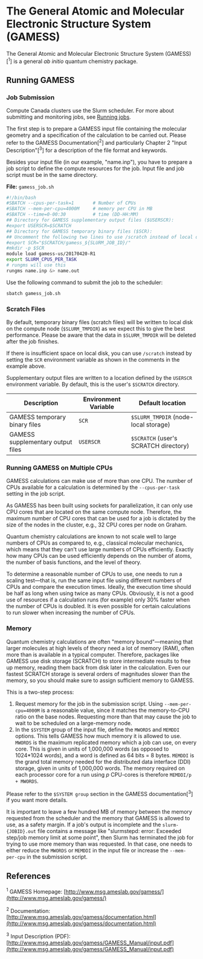 # The General Atomic and Molecular Electronic Structure System (GAMESS)

The General Atomic and Molecular Electronic Structure System (GAMESS)[<sup>1</sup>] is a general *ab initio* quantum chemistry package.

## Running GAMESS

### Job Submission

Compute Canada clusters use the Slurm scheduler. For more about submitting and monitoring jobs, see [Running jobs](link-to-running-jobs-doc).

The first step is to prepare a GAMESS input file containing the molecular geometry and a specification of the calculation to be carried out. Please refer to the GAMESS Documentation[<sup>2</sup>] and particularly Chapter 2 "Input Description"[<sup>3</sup>] for a description of the file format and keywords.

Besides your input file (in our example, "name.inp"), you have to prepare a job script to define the compute resources for the job. Input file and job script must be in the same directory.

**File:** `gamess_job.sh`

```bash
#!/bin/bash
#SBATCH --cpus-per-task=1       # Number of CPUs
#SBATCH --mem-per-cpu=4000M     # memory per CPU in MB
#SBATCH --time=0-00:30          # time (DD-HH:MM)
## Directory for GAMESS supplementary output files ($USERSCR):
#export USERSCR=$SCRATCH
## Directory for GAMESS temporary binary files ($SCR):
## Uncomment the following two lines to use /scratch instead of local disk
#export SCR="$SCRATCH/gamess_${SLURM_JOB_ID}/"
#mkdir -p $SCR
module load gamess-us/20170420-R1
export SLURM_CPUS_PER_TASK
# rungms will use this
rungms name.inp &> name.out
```

Use the following command to submit the job to the scheduler:

```bash
sbatch gamess_job.sh
```

### Scratch Files

By default, temporary binary files (scratch files) will be written to local disk on the compute node (`$SLURM_TMPDIR`) as we expect this to give the best performance. Please be aware that the data in `$SLURM_TMPDIR` will be deleted after the job finishes.

If there is insufficient space on local disk, you can use `/scratch` instead by setting the `SCR` environment variable as shown in the comments in the example above.

Supplementary output files are written to a location defined by the `USERSCR` environment variable. By default, this is the user's `$SCRATCH` directory.

| Description                     | Environment Variable | Default location                     |
|---------------------------------|----------------------|--------------------------------------|
| GAMESS temporary binary files   | `SCR`                | `$SLURM_TMPDIR` (node-local storage) |
| GAMESS supplementary output files | `USERSCR`            | `$SCRATCH` (user's SCRATCH directory) |


### Running GAMESS on Multiple CPUs

GAMESS calculations can make use of more than one CPU. The number of CPUs available for a calculation is determined by the `--cpus-per-task` setting in the job script.

As GAMESS has been built using sockets for parallelization, it can only use CPU cores that are located on the same compute node. Therefore, the maximum number of CPU cores that can be used for a job is dictated by the size of the nodes in the cluster, e.g., 32 CPU cores per node on Graham.

Quantum chemistry calculations are known to not scale well to large numbers of CPUs as compared to, e.g., classical molecular mechanics, which means that they can't use large numbers of CPUs efficiently. Exactly how many CPUs can be used efficiently depends on the number of atoms, the number of basis functions, and the level of theory.

To determine a reasonable number of CPUs to use, one needs to run a scaling test—that is, run the same input file using different numbers of CPUs and compare the execution times. Ideally, the execution time should be half as long when using twice as many CPUs. Obviously, it is not a good use of resources if a calculation runs (for example) only 30% faster when the number of CPUs is doubled. It is even possible for certain calculations to run slower when increasing the number of CPUs.

### Memory

Quantum chemistry calculations are often "memory bound"—meaning that larger molecules at high levels of theory need a lot of memory (RAM), often more than is available in a typical computer. Therefore, packages like GAMESS use disk storage (SCRATCH) to store intermediate results to free up memory, reading them back from disk later in the calculation. Even our fastest SCRATCH storage is several orders of magnitudes slower than the memory, so you should make sure to assign sufficient memory to GAMESS.

This is a two-step process:

1.  Request memory for the job in the submission script. Using `--mem-per-cpu=4000M` is a reasonable value, since it matches the memory-to-CPU ratio on the base nodes. Requesting more than that may cause the job to wait to be scheduled on a large-memory node.
2.  In the `$SYSTEM` group of the input file, define the `MWORDS` and `MEMDDI` options. This tells GAMESS how much memory it is allowed to use. `MWORDS` is the maximum replicated memory which a job can use, on every core. This is given in units of 1,000,000 words (as opposed to 1024\*1024 words), and a word is defined as 64 bits = 8 bytes. `MEMDDI` is the grand total memory needed for the distributed data interface (DDI) storage, given in units of 1,000,000 words. The memory required on each processor core for a run using *p* CPU-cores is therefore `MEMDDI/p + MWORDS`.

Please refer to the `$SYSTEM group` section in the GAMESS documentation[<sup>3</sup>] if you want more details.

It is important to leave a few hundred MB of memory between the memory requested from the scheduler and the memory that GAMESS is allowed to use, as a safety margin. If a job's output is incomplete and the `slurm-{JOBID}.out` file contains a message like "slurmstepd: error: Exceeded step/job memory limit at some point", then Slurm has terminated the job for trying to use more memory than was requested. In that case, one needs to either reduce the `MWORDS` or `MEMDDI` in the input file or increase the `--mem-per-cpu` in the submission script.

## References

<sup>1</sup> GAMESS Homepage: [http://www.msg.ameslab.gov/gamess/](http://www.msg.ameslab.gov/gamess/)

<sup>2</sup> Documentation: [http://www.msg.ameslab.gov/gamess/documentation.html](http://www.msg.ameslab.gov/gamess/documentation.html)

<sup>3</sup> Input Description (PDF): [http://www.msg.ameslab.gov/gamess/GAMESS_Manual/input.pdf](http://www.msg.ameslab.gov/gamess/GAMESS_Manual/input.pdf)

